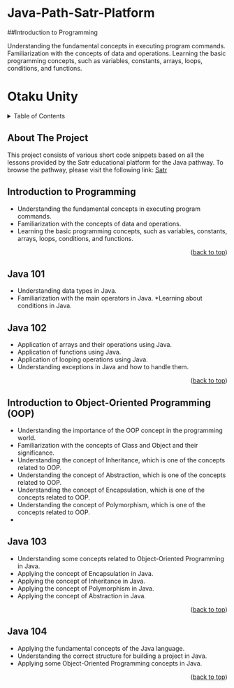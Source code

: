 # Java-Path-Satr-Platform

##Introduction to Programming

Understanding the fundamental concepts in executing program commands.
Familiarization with the concepts of data and operations.
Learning the basic programming concepts, such as variables, constants, arrays, loops, conditions, and functions.


# Otaku Unity

<a name="readme-top"></a>
<!-- TABLE OF CONTENTS -->
<details>
  <summary>Table of Contents</summary>
  <ol>
    <li><a href="#about-the-project">About The Project</a></li>
    <li><a href="#introduction-to-programming">Introduction to Programming</a></li>
    <li><a href="#java-101">Java 101</a></li>
    <li><a href="#java-102">Java 102</a></li>
    <li><a href="#introduction-to-object-oriented-programming">Introduction to Object-Oriented Programming (OOP)</a></li>
    <li><a href="#java-103">Java 103</a></li>
    <li><a href="#java-104">Java 104</a></li>
      
   
  </ol>
</details>


## About The Project

This project consists of various short code snippets based on all the lessons provided by the Satr educational platform for the Java pathway.
To browse the pathway, please visit the following link: [Satr](https://satr.codes/path/rcqQIkvMEE/view)



## Introduction to Programming

* Understanding the fundamental concepts in executing program commands.
* Familiarization with the concepts of data and operations.
* Learning the basic programming concepts, such as variables, constants, arrays, loops, conditions, and functions.


<p align="right">(<a href="#readme-top">back to top</a>)</p>

## Java 101

* Understanding data types in Java.
* Familiarization with the main operators in Java.
*Learning about conditions in Java.


## Java 102
* Application of arrays and their operations using Java.
* Application of functions using Java.
* Application of looping operations using Java.
* Understanding exceptions in Java and how to handle them.

<p align="right">(<a href="#readme-top">back to top</a>)</p>

## Introduction to Object-Oriented Programming (OOP)

* Understanding the importance of the OOP concept in the programming world.
* Familiarization with the concepts of Class and Object and their significance.
* Understanding the concept of Inheritance, which is one of the concepts related to OOP.
* Understanding the concept of Abstraction, which is one of the concepts related to OOP.
* Understanding the concept of Encapsulation, which is one of the concepts related to OOP.
* Understanding the concept of Polymorphism, which is one of the concepts related to OOP.
* 
## Java 103

* Understanding some concepts related to Object-Oriented Programming in Java.
* Applying the concept of Encapsulation in Java.
* Applying the concept of Inheritance in Java.
* Applying the concept of Polymorphism in Java.
* Applying the concept of Abstraction in Java.

<p align="right">(<a href="#readme-top">back to top</a>)</p>

## Java 104

* Applying the fundamental concepts of the Java language.
* Understanding the correct structure for building a project in Java.
* Applying some Object-Oriented Programming concepts in Java.




<p align="right">(<a href="#readme-top">back to top</a>)</p>




